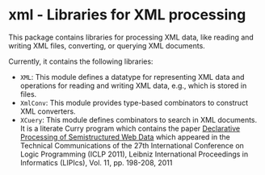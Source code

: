 # xml - Libraries for XML processing

This package contains libraries for processing XML data,
like reading and writing XML files, converting, or querying XML documents.

Currently, it contains the following libraries:

* `XML`: This module defines a datatype for representing XML data and
  operations for reading and writing XML data, e.g., which is stored in files.
* `XmlConv`: This module provides type-based combinators to construct XML
  converters.
* `XCuery`: This module defines combinators to search in XML documents.
  It is a literate Curry program which contains the paper
  [Declarative Processing of Semistructured Web Data](http://dx.doi.org/10.4230/LIPIcs.ICLP.2011.198)
  which appeared in the
  Technical Communications of the 27th International Conference on
  Logic Programming (ICLP 2011),
  Leibniz International Proceedings in Informatics (LIPIcs), Vol. 11,
  pp. 198-208, 2011 
